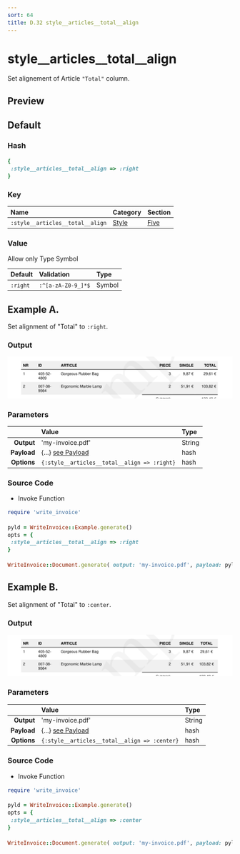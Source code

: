 ```yaml
---
sort: 64
title: D.32 style__articles__total__align
---
```

# style__articles__total__align

Set alignement of Article `"Total"` column.


## Preview

<div >
    <canvas id='canvas' search=':style__articles__total__align' palette='option_detail'></canvas>
</div>
<script src="../assets/js/marker.js"></script>  

 
## Default

### Hash

```ruby
{
 :style__articles__total__align => :right
} 
```

### Key

| **Name** | **Category** | **Section** |
| :--- | :--- | :--- |
| ```:style__articles__total__align``` |  [Style](./#style) | [Five](/sections/five) |

### Value

Allow only Type Symbol

| **Default**| **Validation**| **Type** |
| :--- | :--- | :--- |
| ```:right``` | ```:^[a-zA-Z0-9_]*$``` | Symbol |

## Example A.

Set alignment of "Total" to `:right`.

### Output

<img src="../assets/images/options/style__articles__total__align--a.png">



### Parameters

| | **Value** | **Type** |
|------:|:------|:------|
| **Output** | 'my-invoice.pdf' | String |
| **Payload** | {...} [see Payload](../payload) | hash |
| **Options** | ```{:style__articles__total__align => :right}``` | hash |


### Source Code

* Invoke Function

```ruby
require 'write_invoice'
 
pyld = WriteInvoice::Example.generate()
opts = {
 :style__articles__total__align => :right
}
 
WriteInvoice::Document.generate( output: 'my-invoice.pdf', payload: pyld, options: opts )

```

## Example B.

Set alignment of "Total" to `:center`.

### Output

<img src="../assets/images/options/style__articles__total__align--b.png">



### Parameters

| | **Value** | **Type** |
|------:|:------|:------|
| **Output** | 'my-invoice.pdf' | String |
| **Payload** | {...} [see Payload](../payload) | hash |
| **Options** | ```{:style__articles__total__align => :center}``` | hash |


### Source Code

* Invoke Function

```ruby
require 'write_invoice'
 
pyld = WriteInvoice::Example.generate()
opts = {
 :style__articles__total__align => :center
}
 
WriteInvoice::Document.generate( output: 'my-invoice.pdf', payload: pyld, options: opts )

```

